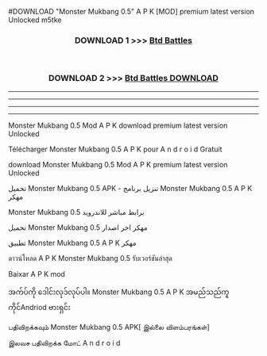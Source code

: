 #DOWNLOAD "Monster Mukbang 0.5" A P K [MOD] premium latest version Unlocked m5tke 



<div align="center">

<h3>DOWNLOAD 1 >>> <a href="https://getmod1.web.app/?judule=Btd Battles">Btd Battles</a></h3><br>

<h3>DOWNLOAD 2 >>> <a href="https://getmod1.web.app/?judule=Btd Battles">Btd Battles DOWNLOAD</a></h3>

</div>


----------------------------------------------------------

----------------------------------------------------------

----------------------------------------------------------

----------------------------------------------------------


Monster Mukbang 0.5 Mod A P K download premium latest version Unlocked

Télécharger  Monster Mukbang 0.5 A P K pour A n d r o i d Gratuit

download Monster Mukbang 0.5 Mod A P K premium latest version Unlocked

تحميل Monster Mukbang 0.5 APK - تنزيل برنامج Monster Mukbang 0.5 A P K مهكر

Monster Mukbang 0.5 برابط مباشر للاندرويد

تحميل Monster Mukbang 0.5 مهكر اخر اصدار

تطبيق Monster Mukbang 0.5 A P K مهكر

ดาวน์โหลด A P K Monster Mukbang 0.5 รับเวอร์ชันล่าสุด

Baixar A P K mod

အက်ပ်ကို ဒေါင်းလုဒ်လုပ်ပါ။ Monster Mukbang 0.5 A P K အမည်သည်ကူကိုင်Andriod ဗားရှင်း

பதிவிறக்கவும் Monster Mukbang 0.5 APK[ இல்லை விளம்பரங்கள்] 
 
இலவச பதிவிறக்க மோட் A n d r o i d



